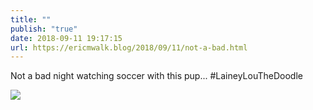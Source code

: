 ```yaml
---
title: ""
publish: "true"
date: 2018-09-11 19:17:15
url: https://ericmwalk.blog/2018/09/11/not-a-bad.html
---
```


Not a bad night watching soccer with this pup... #LaineyLouTheDoodle

![](https://ericmwalk.blog/uploads/2022/96b6023787.jpg)